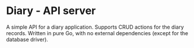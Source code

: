 # Diary - API server

A simple API for a diary application. Supports CRUD actions for the diary records. Written in pure Go, with no external dependencies (except for the database driver).
